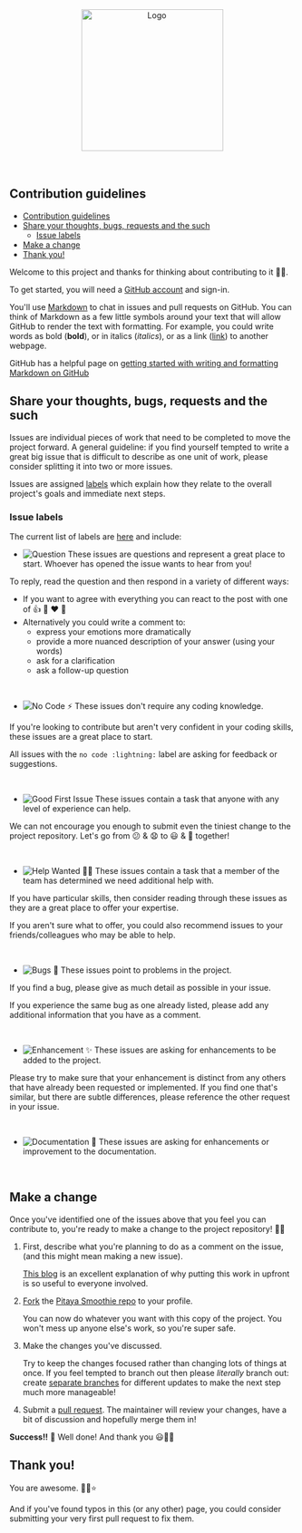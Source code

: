 <div align="center">
  <img alt="Logo" src="https://github.com/trallard/jupyter-pitaya-smoothie/blob/master/images/logos/wording_full.svg?raw=true" width="250" />
</div>
<br>
<br>

## Contribution guidelines

- [Contribution guidelines](#contribution-guidelines)
- [Share your thoughts, bugs, requests and the such](#share-your-thoughts-bugs-requests-and-the-such)
  - [Issue labels](#issue-labels)
- [Make a change](#make-a-change)
- [Thank you!](#thank-you)

Welcome to this project and thanks for thinking about contributing to it 🙏🏼.

To get started, you will need a [GitHub account](https://github.com/) and sign-in. 

You'll use [Markdown](https://daringfireball.net/projects/markdown) to chat in issues and pull requests on GitHub. You can think of Markdown as a few little symbols around your text that will allow GitHub to render the text with formatting. For example, you could write words as bold (**bold**), or in italics (*italics*), or as a link ([link](https://https://youtu.be/dQw4w9WgXcQ)) to another webpage.

GitHub has a helpful page on [getting started with writing and formatting Markdown on GitHub](https://help.github.com/articles/getting-started-with-writing-and-formatting-on-github)

## Share your thoughts, bugs, requests and the such

Issues are individual pieces of work that need to be completed to move the project forward. A general guideline: if you find yourself tempted to write a great big issue that is difficult to describe as one unit of work, please consider splitting it into two or more issues.

Issues are assigned [labels][labels] which explain how they relate to the overall project's goals and immediate next steps.

### Issue labels

The current list of labels are [here][labels] and include:

* ![Question](https://img.shields.io/badge/-question%20❔-d876e3.svg) These issues are questions and represent a great place to start. Whoever has opened the issue wants to hear from you!

 To reply, read the question and then respond in a variety of different ways:
 
 * If you want to agree with everything you can react to the post with one of :+1: :rocket: :heart: :tada:
 * Alternatively you could write a comment to:
   * express your emotions more dramatically 
   * provide a more nuanced description of your answer (using your words)
   * ask for a clarification
   * ask a follow-up question

<br>

* ![No Code ⚡️](https://img.shields.io/badge/-no%20code%20⚡️-602080.svg) These issues don't require any coding knowledge.
 
 If you're looking to contribute but aren't very confident in your coding skills, these issues are a great place to start.
 
 All issues with the `no code :lightning:` label are asking for feedback or suggestions.

<br>

* ![Good First Issue](https://img.shields.io/badge/-good%20first%20issue-7057ff.svg) These issues contain a task that anyone with any level of experience can help.
 
 We can not encourage you enough to submit even the tiniest change to the project repository. Let's go from :confused: & :anguished: to :smiley: & :tada: together!

<br>

* ![Help Wanted 🙌🏼](https://img.shields.io/badge/-help%20wanted%20🙌-01d28e.svg) These issues contain a task that a member of the team has determined we need additional help with.

 If you have particular skills, then consider reading through these issues as they are a great place to offer your expertise.
 
 If you aren't sure what to offer, you could also recommend issues to your friends/colleagues who may be able to help.
 
<br>

* ![Bugs 🐛](https://img.shields.io/badge/-bug%20🐛-eb4d4b.svg) These issues point to problems in the project.

 If you find a bug, please give as much detail as possible in your issue.
 
 If you experience the same bug as one already listed, please add any additional information that you have as a comment.

<br>

* ![Enhancement ✨](https://img.shields.io/badge/-enhancement%20✨-9B90C8.svg) These issues are asking for enhancements to be added to the project.

Please try to make sure that your enhancement is distinct from any others that have already been requested or implemented. If you find one that's similar, but there are subtle differences, please reference the other request in your issue.

<br>


* ![Documentation 📖](https://img.shields.io/badge/-documentation%20📖-ffb5b5.svg) These issues are asking for enhancements or improvement to the documentation.

<br>

## Make a change

Once you've identified one of the issues above that you feel you can contribute to, you're ready to make a change to the project repository! :tada::smiley:

1. First, describe what you're planning to do as a comment on the issue, (and this might mean making a new issue).

   [This blog][link_pushpullblog] is an excellent explanation of why putting this work in upfront is so useful to everyone involved.

2. [Fork][link_fork] the [Pitaya Smoothie repo][link_repo] to your profile.

   You can now do whatever you want with this copy of the project. You won't mess up anyone else's work, so you're super safe.

3. Make the changes you've discussed.

   Try to keep the changes focused rather than changing lots of things at once. If you feel tempted to branch out then please *literally* branch out: create [separate branches][link_branches] for different updates to make the next step much more manageable!

4. Submit a [pull request][link_pullrequest].
   The maintainer will review your changes, have a bit of discussion and hopefully merge them in!

**Success!!** :tada: Well done! And thank you :smiley::tada::sparkles:

## Thank you!

You are awesome. :purple_heart::sparkles::star:

And if you've found typos in this (or any other) page, you could consider submitting your very first pull request to fix them.

[link_pushpullblog]: https://www.igvita.com/2011/12/19/dont-push-your-pull-requests/
[link_fork]: https://help.github.com/articles/fork-a-repo/
[link_branches]: https://help.github.com/articles/creating-and-deleting-branches-within-your-repository/
[link_pullrequest]: https://help.github.com/articles/proposing-changes-to-a-project-with-pull-requests/
[labels]: https://github.com/trallard/jupyter-pitaya-smoothie/labels
[repository]: https://github.com/trallard/jupyter-pitaya-smoothie
[issues]: https://github.com/trallard/jupyter-pitaya-smoothie/issues
[link_repo]: https://github.com/trallard/jupyter-pitaya-smoothie
